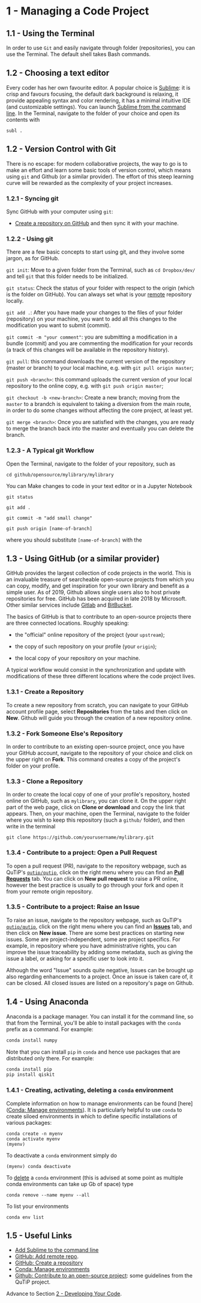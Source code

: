 # 1 - Managing a Code Project

## 1.1 - Using the Terminal
In order to use `Git` and easily navigate through folder (repositories), you can use the Terminal. The default shell takes Bash commands. 


## 1.2 - Choosing a text editor
Every coder has her own favourite editor. A popular choice is [Sublime](https://www.sublimetext.com/3): it is crisp and favours focusing, the default dark background is relaxing, it provide appealing syntax and color rendering, it has a minimal intuitive IDE (and customizable settings). You can launch [Sublime from the command line](https://olivierlacan.com/posts/launch-sublime-text-3-from-the-command-line/). In the Terminal, navigate to the folder of your choice and open its contents with

```
subl . 
```

## 1.2 - Version Control with Git
There is no escape: for modern collaborative projects, the way to go is to make an effort and learn some basic tools of version control, which means using `git` and Github (or a similar provider). The effort of this steep learning curve will be rewarded as the complexity of your project increases. 

### 1.2.1 - Syncing git
Sync GitHub with your computer using `git`: 
- [Create a repository on GitHub](https://help.github.com/articles/adding-an-existing-project-to-github-using-the-command-line/) and then sync it with your machine.  

### 1.2.2 - Using git
There are a few basic concepts to start using git, and they involve some jargon, as for GitHub. 

`git init`: Move to a given folder from the Terminal, such as `cd Dropbox/dev/` and tell `git` that this folder needs to be initialized. 

`git status`: Check the status of your folder with respect to the origin (which is the folder on GitHub). You can always set what is your [remote](https://help.github.com/articles/adding-a-remote/) repository locally.  

`git add .`: After you have made your changes to the files of your folder (repository) on your machine, you want to add all this changes to the modification you want to submit (commit). 

`git commit -m "your comment"`: you are submitting a modification in a bundle (commit) and you are commenting the modification for your records (a track of this changes will be available in the repository history). 

`git pull`: this command downloads the current version of the repository (master or branch) to your local machine, e.g. with `git pull origin master`;

`git push <branch>`: this command uploads the current version of your local repository to the online copy, e.g. with `git push origin master`;

`git checkout -b <new-branch>`: Create a new branch; moving from the `master` to a brandch is equivalent to taking a diversion from the main route, in order to do some changes without affecting the core project, at least yet. 

`git merge <branch>`: Once you are satisfied with the changes, you are ready to merge the branch back into the master and eventually you can delete the branch. 

### 1.2.3 - A Typical git Workflow

Open the Terminal, navigate to the folder of your repository, such as
```
cd github/opensource/mylibrary/mylibrary
```

You can Make changes to code in your text editor or in a Jupyter Notebook
```
git status
```

```
git add . 
```

```
git commit -m "add small change" 
```

```
git push origin [name-of-branch] 
```
where you should substitute `[name-of-branch]` with the

## 1.3 - Using GitHub (or a similar provider)
GitHub provides the largest collection of code projects in the world. This is an invaluable treasure of searcheable open-source projects from which you can copy, modify, and get inspiration for your own library and benefit as a simple user. As of 2019, Github allows single users also to host private repositories for free. GitHub has been acquired in late 2018 by Microsoft. Other similar services include [Gitlab](https://about.gitlab.com/) and [BitBucket](https://bitbucket.org/).

The basics of GitHub is that to contribute to an open-source projects there are three connected locations. Roughly speaking: 

- the "official" online repository of the project (your `upstream`);

- the copy of such repository on your profile (your `origin`);

- the local copy of your repository on your machine. 

A typical workflow would consist in the synchronization and update with modifications of these three different locations where the code project lives. 

### 1.3.1 - Create a Repository
To create a new repository from scratch, you can navigate to your GitHub account profile page, select **Repositories** from the tabs and then click on **New**. Github will guide you through the creation of a new repository online.   

### 1.3.2 - Fork Someone Else's Repository
In order to contribute to an existing open-source project, once you have your GitHub account, navigate to the repository of your choice and click on the upper right on **Fork**. This command creates a copy of the project's folder on your profile. 

### 1.3.3 - Clone a Repository
In order to create the local copy of one of your profile's repository, hosted online on GitHub, such as `mylibrary`, you can clone it. On the upper right part of the web page, click on **Clone or download** and copy the link that appears. Then, on your machine, open the Terminal, navigate to the folder where you wish to keep this repository (such a `github/` folder), and then write in the terminal 

```
git clone https://github.com/yourusername/mylibrary.git
```   

### 1.3.4 - Contribute to a project: Open a Pull Request
To open a pull request (PR), navigate to the repository webpage, such as QuTiP's [`qutip/qutip`](https://github.com/qutip/qutip), click on the right menu where you can find an [**Pull Requests**](https://github.com/qutip/qutip/pulls) tab. 
You can click on **New pull request** to raise a PR online, however the best practice is usually to go through your fork and open it from your remote origin repository. 

### 1.3.5 - Contribute to a project: Raise an Issue
To raise an issue, navigate to the repository webpage, such as QuTiP's [`qutip/qutip`](https://github.com/qutip/qutip), click on the right menu where you can find an [**Issues**](https://github.com/qutip/qutip/issues) tab, and then click on **New issue**. There are some best practices on starting new issues. Some are project-independent, some are project specifics. For example, in repository where you have administrative rights, you can improve the issue traceability by adding some metadata, such as giving the issue a label, or asking for a specific user to look into it. 

Although the word "Issue" sounds quite negative, Issues can be brought up also regarding enhancements to a project. Once an issue is taken care of, it can be closed.  All closed issues are listed on a repository's page on Github. 

## 1.4 - Using Anaconda
Anaconda is a package manager. You can install it for the command line, so that from the Terminal, you'll be able to install packages with the `conda` prefix as a command. For example:
```bash
conda install numpy
```
Note that you can install `pip` in `conda` and hence use packages that are distributed only there. For example:
```bash
conda install pip
pip install qiskit
```
### 1.4.1 - Creating, activating, deleting a `conda` environment
Complete information on how to manage environments can be found [here]([Conda: Manage environments](https://docs.conda.io/projects/conda/en/latest/user-guide/tasks/manage-environments.html)).
It is particularly helpful to use `conda` to create siloed environments in which to define specific installations of various packages:
```
conda create -n myenv
conda activate myenv
(myenv) 
```
To deactivate a `conda` environment simply do
```
(myenv) conda deactivate
```
To [delete](https://docs.conda.io/projects/conda/en/latest/user-guide/tasks/manage-environments.html#removing-an-environment) a `conda` environment (this is advised at some point as multiple conda environments can take up Gb of space) type
```
conda remove --name myenv --all
```
To list your environments
```
conda env list
```


## 1.5 - Useful Links
- [Add Sublime to the command line](https://olivierlacan.com/posts/launch-sublime-text-3-from-the-command-line/)
- [GitHub: Add remote repo](https://help.github.com/articles/adding-a-remote/).
- [GitHub: Create a repository](https://help.github.com/articles/adding-an-existing-project-to-github-using-the-command-line/)
- [Conda: Manage environments](https://docs.conda.io/projects/conda/en/latest/user-guide/tasks/manage-environments.html)
- [Github: Contribute to an open-source project](https://github.com/qutip/qutip-doc/blob/master/qutip_dev_contrib.md): some guidelines from the QuTiP project. 


Advance to Section [2 - Developing Your Code](2-develop.md).
